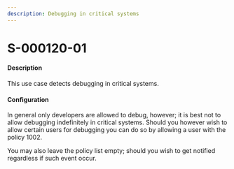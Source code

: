```yaml
---
description: Debugging in critical systems
---
```


# S-000120-01

#### Description

This use case detects debugging in critical systems.

#### Configuration

In general only developers are allowed to debug, however; it is best not to allow debugging indefinitely in critical systems. Should you however wish to allow certain users for debugging you can do so by allowing a user with the policy 1002.

You may also leave the policy list empty; should you wish to get notified regardless if such event occur.
